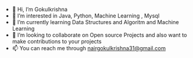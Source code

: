 - 👋 Hi, I’m Gokulkrishna
- 👀 I’m interested in Java, Python, Machine Learning , Mysql
- 🌱 I’m currently learning Data Structures and Algoritm and Machine Learning
- 💞️ I’m looking to collaborate on Open source Projects and also want to make contributions to your projects
- 📫 You can reach me through nairgokulkrishna31@gmail.com 

<!---
Gokulkrishna14/Gokulkrishna14 is a ✨ special ✨ repository because its `README.md` (this file) appears on your GitHub profile.
You can click the Preview link to take a look at your changes.
--->
